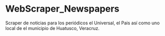 # WebScraper_Newspapers
Scraper de noticias para los periódicos el Universal, el Pais así como uno local de el municipio de Huatusco, Veracruz.

